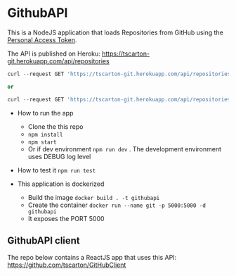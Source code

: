 # GithubAPI

This is a NodeJS application that loads Repositories from GitHub using the [Personal Access Token](https://github.com/settings/tokens).

The API is published on Heroku: 
https://tscarton-git.herokuapp.com/api/repositories

```python 
curl --request GET 'https://tscarton-git.herokuapp.com/api/repositories' --header 'token: my_github_acess_token'

or

curl --request GET 'https://tscarton-git.herokuapp.com/api/repositories?name=my_repo' --header 'token: my_github_acess_token'
```



-   How to run the app
    -   Clone the this repo
    -   ```npm install ```
    -   ```npm start```
    -   Or if dev environment ```npm run dev``` . The development environment uses DEBUG log level

- How to test it
  ```npm run test```

- This application is dockerized 
  - Build the image 
  ``` docker build . -t githubapi ```
  - Create the container
  ```docker run --name git -p 5000:5000 -d githubapi```
  - It exposes the PORT 5000

  


## GithubAPI client

The repo below contains a ReactJS app that uses this API:
https://github.com/tscarton/GitHubClient